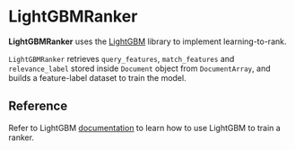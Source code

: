 # LightGBMRanker

**LightGBMRanker** uses the [LightGBM](https://github.com/microsoft/LightGBM) library to implement learning-to-rank.

`LightGBMRanker` retrieves `query_features`, `match_features` and `relevance_label` stored inside `Document` object from `DocumentArray`, and builds a feature-label dataset to train the model.


## Reference
Refer to LightGBM [documentation](https://github.com/microsoft/LightGBM/tree/master/examples/lambdarank) to learn how to use LightGBM to train a ranker.

<!-- version=v0.1 -->
